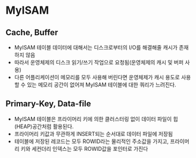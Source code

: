 # MyISAM
## Cache, Buffer
- MyISAM 테이블 데이터에 대해서는 디스크로부터의 I/O를 해결해줄 캐시가 존재하지 않음
- 따라서 운영체제의 디스크 읽기/쓰기 작업으로 요청됨(운영체제의 캐시 및 버퍼 사용)
- 다른 어플리케이션이 메모리를 모두 사용해 버린다면 운영체제가 캐시 용도로 사용할 수 있는 메모리 공간이 없어져 MyISAM 테이블에 대한 쿼리가 느려진다.

## Primary-Key, Data-file
- MyISAM 테이블은 프라이머리 키에 의한 클러스터링 없이 데이터 파일이 힙(HEAP)공간처럼 활용된다.
- 프라이머리 키값과 무관하게 INSERT되는 순서대로 데이터 파일에 저장됨
- 테이블에 저장된 레코드는 모두 ROWID라는 물리적인 주소값을 가지고, 프라이머리 키와 세컨더리 인덱스는 모두 ROWID값을 포인터로 가진다